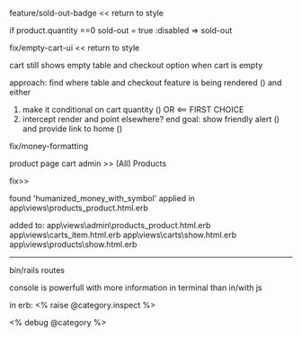
feature/sold-out-badge  << return to style

if product.quantity ==0 
sold-out = true
:disabled => sold-out

fix/empty-cart-ui   << return to style

cart still shows empty table and checkout option when cart is empty

approach:
find where table and checkout feature is being rendered () and either 
1. make it conditional on cart quantity () OR  <== FIRST CHOICE
2. intercept render and point elsewhere?
end goal:
show friendly alert () and provide link to home ()


fix/money-formatting

product page
cart
admin >> (All) Products


fix>>

found 'humanized_money_with_symbol' applied in app\views\products\_product.html.erb

added to:
app\views\admin\products\_product.html.erb
app\views\carts\_item.html.erb
app\views\carts\show.html.erb
app\views\products\show.html.erb


---------------


bin/rails routes


console is powerfull with more information in terminal than in/with js

in erb:
<% raise @category.inspect %>

<% debug @category %>
